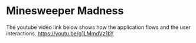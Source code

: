 # Minesweeper Madness
The youtube video link below shows how the application flows and the user interactions.
https://youtu.be/g1LMmdVz1bY 
